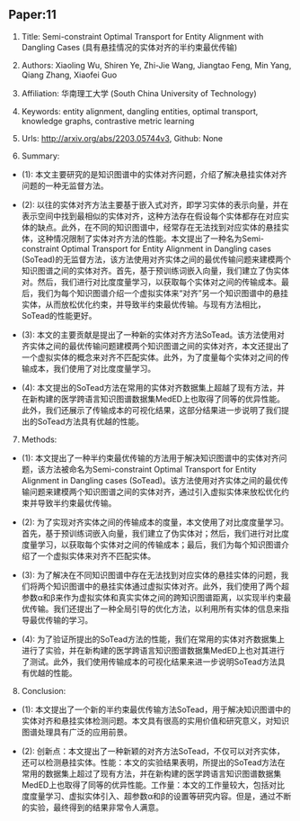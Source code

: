 ## Paper:11




1. Title: Semi-constraint Optimal Transport for Entity Alignment with Dangling Cases (具有悬挂情况的实体对齐的半约束最优传输)

2. Authors: Xiaoling Wu, Shiren Ye, Zhi-Jie Wang, Jiangtao Feng, Min Yang, Qiang Zhang, Xiaofei Guo

3. Affiliation: 华南理工大学 (South China University of Technology)

4. Keywords: entity alignment, dangling entities, optimal transport, knowledge graphs, contrastive metric learning

5. Urls: http://arxiv.org/abs/2203.05744v3, Github: None

6. Summary: 

- (1): 本文主要研究的是知识图谱中的实体对齐问题，介绍了解决悬挂实体对齐问题的一种无监督方法。

- (2): 以往的实体对齐方法主要基于嵌入式对齐，即学习实体的表示向量，并在表示空间中找到最相似的实体对齐，这种方法存在假设每个实体都存在对应实体的缺点。此外，在不同的知识图谱中，经常存在无法找到对应实体的悬挂实体，这种情况限制了实体对齐方法的性能。本文提出了一种名为Semi-constraint Optimal Transport for Entity Alignment in Dangling cases (SoTead)的无监督方法，该方法使用对齐实体之间的最优传输问题来建模两个知识图谱之间的实体对齐。首先，基于预训练词嵌入向量，我们建立了伪实体对。然后，我们进行对比度度量学习，以获取每个实体对之间的传输成本。最后，我们为每个知识图谱介绍一个虚拟实体来“对齐”另一个知识图谱中的悬挂实体，从而放松优化约束，并导致半约束最优传输。与现有方法相比，SoTead的性能更好。

- (3): 本文的主要贡献是提出了一种新的实体对齐方法SoTead。该方法使用对齐实体之间的最优传输问题建模两个知识图谱之间的实体对齐，本文还提出了一个虚拟实体的概念来对齐不匹配实体。此外，为了度量每个实体对之间的传输成本，我们使用了对比度度量学习。

- (4): 本文提出的SoTead方法在常用的实体对齐数据集上超越了现有方法，并在新构建的医学跨语言知识图谱数据集MedED上也取得了同等的优异性能。此外，我们还展示了传输成本的可视化结果，这部分结果进一步说明了我们提出的SoTead方法具有优越的性能。
7. Methods:

- (1): 本文提出了一种半约束最优传输的方法用于解决知识图谱中的实体对齐问题，该方法被命名为Semi-constraint Optimal Transport for Entity Alignment in Dangling cases (SoTead)。该方法使用对齐实体之间的最优传输问题来建模两个知识图谱之间的实体对齐，通过引入虚拟实体来放松优化约束并导致半约束最优传输。

- (2): 为了实现对齐实体之间的传输成本的度量，本文使用了对比度度量学习。首先，基于预训练词嵌入向量，我们建立了伪实体对；然后，我们进行对比度度量学习，以获取每个实体对之间的传输成本；最后，我们为每个知识图谱介绍了一个虚拟实体来对齐不匹配实体。

- (3): 为了解决在不同知识图谱中存在无法找到对应实体的悬挂实体的问题，我们将两个知识图谱中的悬挂实体通过虚拟实体对齐。此外，我们使用了两个超参数α和β来作为虚拟实体和真实实体之间的跨知识图谱距离，以实现半约束最优传输。我们还提出了一种全局引导的优化方法，以利用所有实体的信息来指导最优传输的学习。

- (4): 为了验证所提出的SoTead方法的性能，我们在常用的实体对齐数据集上进行了实验，并在新构建的医学跨语言知识图谱数据集MedED上也对其进行了测试。此外，我们使用传输成本的可视化结果来进一步说明SoTead方法具有优越的性能。





8. Conclusion:

- (1): 本文提出了一个新的半约束最优传输方法SoTead，用于解决知识图谱中的实体对齐和悬挂实体检测问题。本文具有很高的实用价值和研究意义，对知识图谱处理具有广泛的应用前景。

- (2): 创新点：本文提出了一种新颖的对齐方法SoTead，不仅可以对齐实体，还可以检测悬挂实体。性能：本文的实验结果表明，所提出的SoTead方法在常用的数据集上超过了现有方法，并在新构建的医学跨语言知识图谱数据集MedED上也取得了同等的优异性能。工作量：本文的工作量较大，包括对比度度量学习、虚拟实体引入、超参数α和β的设置等研究内容。但是，通过不断的实验，最终得到的结果非常令人满意。




